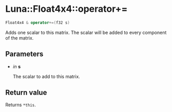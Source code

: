 # Luna::Float4x4::operator+=

```c++
Float4x4 & operator+=(f32 s)
```

Adds one scalar to this matrix. The scalar will be added to every component of the matrix. 



## Parameters
* *in* **s**

    The scalar to add to this matrix. 

## Return value
Returns `*this`. 

